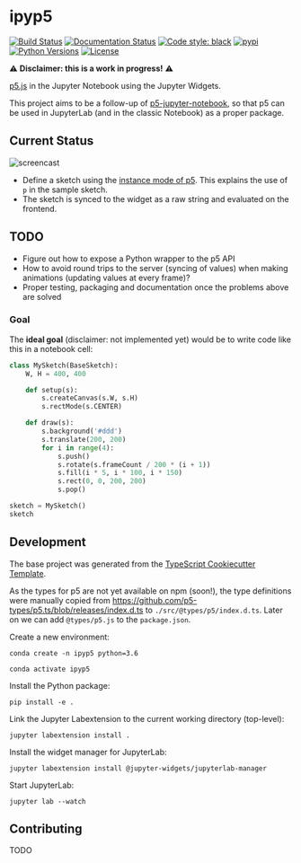 ipyp5
====

[![Build Status](https://travis-ci.org/jtpio/ipyp5.svg?branch=master)](https://travis-ci.org/jtpio/ipyp5)
[![Documentation Status](https://readthedocs.org/projects/ipyp5/badge/?version=latest)](http://ipyp5.readthedocs.io/en/latest)
[![Code style: black](https://img.shields.io/badge/code%20style-black-000000.svg)](https://github.com/ambv/black)
[![pypi](https://img.shields.io/pypi/v/ipyp5.svg)](https://pypi.python.org/pypi/ipyp5)
[![Python Versions](https://img.shields.io/pypi/pyversions/ipyp5.svg)](https://pypi.python.org/pypi/ipyp5)
[![License](https://img.shields.io/pypi/l/ipyp5.svg)](https://pypi.python.org/pypi/ipyp5)

:warning: **Disclaimer: this is a work in progress!** :warning:

[p5.js](https://p5js.org) in the Jupyter Notebook using the Jupyter Widgets.

This project aims to be a follow-up of [p5-jupyter-notebook](https://github.com/jtpio/p5-jupyter-notebook), so that p5 can be used in JupyterLab (and in the classic Notebook) as a proper package.

## Current Status

![screencast](./docs/screencast.gif)

- Define a sketch using the [instance mode of p5](https://github.com/processing/p5.js/wiki/Global-and-instance-mode). This explains the use of `p` in the sample sketch.
- The sketch is synced to the widget as a raw string and evaluated on the frontend.

## TODO

- Figure out how to expose a Python wrapper to the p5 API
- How to avoid round trips to the server (syncing of values) when making animations (updating values at every frame)?
- Proper testing, packaging and documentation once the problems above are solved


### Goal

The **ideal goal** (disclaimer: not implemented yet) would be to write code like this in a notebook cell:

```python
class MySketch(BaseSketch):
    W, H = 400, 400

    def setup(s):
        s.createCanvas(s.W, s.H)
        s.rectMode(s.CENTER)

    def draw(s):
        s.background('#ddd')
        s.translate(200, 200)
        for i in range(4):
            s.push()
            s.rotate(s.frameCount / 200 * (i + 1))
            s.fill(i * 5, i * 100, i * 150)
            s.rect(0, 0, 200, 200)
            s.pop()

sketch = MySketch()
sketch
```


## Development

The base project was generated from the [TypeScript Cookiecutter Template](https://github.com/jupyter-widgets/widget-ts-cookiecutter).

As the types for p5 are not yet available on npm (soon!), the type definitions were manually copied from https://github.com/p5-types/p5.ts/blob/releases/index.d.ts to `./src/@types/p5/index.d.ts`. Later on we can add `@types/p5.js` to the `package.json`.

Create a new environment:

`conda create -n ipyp5 python=3.6`

`conda activate ipyp5`

Install the Python package:

`pip install -e .`

Link the Jupyter Labextension to the current working directory (top-level):

`jupyter labextension install .`

Install the widget manager for JupyterLab:

`jupyter labextension install @jupyter-widgets/jupyterlab-manager`

Start JupyterLab:

`jupyter lab --watch`


## Contributing

TODO